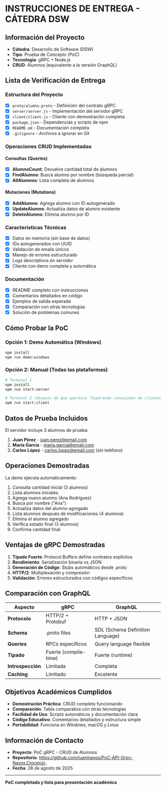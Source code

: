# INSTRUCCIONES DE ENTREGA - CÁTEDRA DSW

## Información del Proyecto

- **Cátedra**: Desarrollo de Software (DSW)
- **Tipo**: Prueba de Concepto (PoC)
- **Tecnología**: gRPC + Node.js
- **CRUD**: Alumnos (equivalente a la versión GraphQL)

## Lista de Verificación de Entrega

### Estructura del Proyecto
- [x] `proto/alumno.proto` - Definición del contrato gRPC
- [x] `server/server.js` - Implementación del servidor gRPC
- [x] `client/client.js` - Cliente con demostración completa
- [x] `package.json` - Dependencias y scripts de npm
- [x] `README.md` - Documentación completa
- [x] `.gitignore` - Archivos a ignorar en Git

### Operaciones CRUD Implementadas

#### Consultas (Queries)
- [x] **AlumnoCount**: Devuelve cantidad total de alumnos
- [x] **FindAlumno**: Busca alumno por nombre (búsqueda parcial)
- [x] **AllAlumnos**: Lista completa de alumnos

#### Mutaciones (Mutations)
- [x] **AddAlumno**: Agrega alumno con ID autogenerado
- [x] **UpdateAlumno**: Actualiza datos de alumno existente
- [x] **DeleteAlumno**: Elimina alumno por ID

### Características Técnicas
- [x] Datos en memoria (sin base de datos)
- [x] IDs autogenerados con UUID
- [x] Validación de emails únicos
- [x] Manejo de errores estructurado
- [x] Logs descriptivos en servidor
- [x] Cliente con demo completa y automática

### Documentación
- [x] README completo con instrucciones
- [x] Comentarios detallados en código
- [x] Ejemplos de salida esperada
- [x] Comparación con otras tecnologías
- [x] Solución de problemas comunes

## Cómo Probar la PoC

### Opción 1: Demo Automática (Windows)
```bash
npm install
npm run demo:windows
```

### Opción 2: Manual (Todas las plataformas)
```bash
# Terminal 1
npm install
npm run start:server

# Terminal 2 (después de que aparezca "Esperando conexiones de clientes...")
npm run start:client
```

## Datos de Prueba Incluidos

El servidor incluye 3 alumnos de prueba:

1. **Juan Pérez** - juan.perez@email.com
2. **María García** - maria.garcia@email.com  
3. **Carlos López** - carlos.lopez@email.com (sin teléfono)

## Operaciones Demostradas

La demo ejecuta automáticamente:

1. Consulta cantidad inicial (3 alumnos)
2. Lista alumnos iniciales
3. Agrega nuevo alumno (Ana Rodríguez)
4. Busca por nombre ("Ana")
5. Actualiza datos del alumno agregado
6. Lista alumnos después de modificaciones (4 alumnos)
7. Elimina el alumno agregado
8. Verifica estado final (3 alumnos)
9. Confirma cantidad final

## Ventajas de gRPC Demostradas

1. **Tipado Fuerte**: Protocol Buffers define contratos explícitos
2. **Rendimiento**: Serialización binaria vs JSON
3. **Generación de Código**: Stubs automáticos desde .proto
4. **HTTP/2**: Multiplexación y compresión
5. **Validación**: Errores estructurados con códigos específicos

## Comparación con GraphQL

| Aspecto | gRPC | GraphQL |
|---------|------|---------|
| **Protocolo** | HTTP/2 + Protobuf | HTTP + JSON |
| **Schema** | .proto files | SDL (Schema Definition Language) |
| **Queries** | RPCs específicos | Query language flexible |
| **Tipado** | Fuerte (compile-time) | Fuerte (runtime) |
| **Introspección** | Limitada | Completa |
| **Caching** | Limitado | Excelente |

## Objetivos Académicos Cumplidos

- **Demostración Práctica**: CRUD completo funcionando
- **Comparación**: Tabla comparativa con otras tecnologías
- **Facilidad de Uso**: Scripts automáticos y documentación clara
- **Código Educativo**: Comentarios detallados y estructura simple
- **Portabilidad**: Funciona en Windows, macOS y Linux

## Información de Contacto

- **Proyecto**: PoC gRPC - CRUD de Alumnos
- **Repositorio**: https://github.com/juaninavos/PoC-API-Grpc-Navos.Crocenzi-
- **Fecha**: 28 de agosto de 2025

---

**PoC completada y lista para presentación académica**
